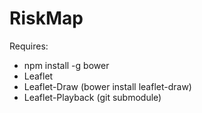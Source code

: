 # RiskMap
Requires:
- npm install -g bower
- Leaflet
- Leaflet-Draw  (bower install leaflet-draw)
- Leaflet-Playback (git submodule)
